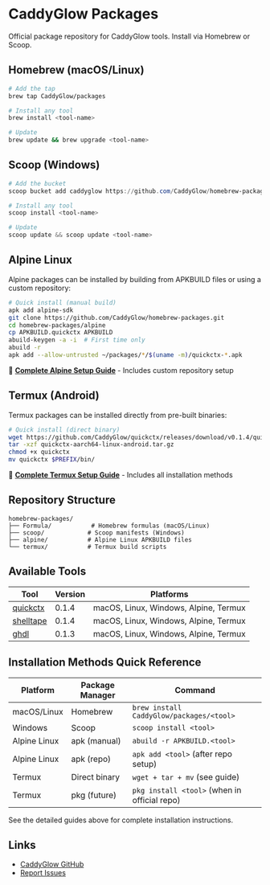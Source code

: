 # CaddyGlow Packages

Official package repository for CaddyGlow tools. Install via Homebrew or Scoop.

## Homebrew (macOS/Linux)

```bash
# Add the tap
brew tap CaddyGlow/packages

# Install any tool
brew install <tool-name>

# Update
brew update && brew upgrade <tool-name>
```

## Scoop (Windows)

```powershell
# Add the bucket
scoop bucket add caddyglow https://github.com/CaddyGlow/homebrew-packages

# Install any tool
scoop install <tool-name>

# Update
scoop update && scoop update <tool-name>
```

## Alpine Linux

Alpine packages can be installed by building from APKBUILD files or using a custom repository:

```bash
# Quick install (manual build)
apk add alpine-sdk
git clone https://github.com/CaddyGlow/homebrew-packages.git
cd homebrew-packages/alpine
cp APKBUILD.quickctx APKBUILD
abuild-keygen -a -i  # First time only
abuild -r
apk add --allow-untrusted ~/packages/*/$(uname -m)/quickctx-*.apk
```

📖 **[Complete Alpine Setup Guide](ALPINE_SETUP.md)** - Includes custom repository setup

## Termux (Android)

Termux packages can be installed directly from pre-built binaries:

```bash
# Quick install (direct binary)
wget https://github.com/CaddyGlow/quickctx/releases/download/v0.1.4/quickctx-aarch64-linux-android.tar.gz
tar -xzf quickctx-aarch64-linux-android.tar.gz
chmod +x quickctx
mv quickctx $PREFIX/bin/
```

📖 **[Complete Termux Setup Guide](TERMUX_SETUP.md)** - Includes all installation methods

## Repository Structure

```
homebrew-packages/
├── Formula/           # Homebrew formulas (macOS/Linux)
├── scoop/            # Scoop manifests (Windows)
├── alpine/           # Alpine Linux APKBUILD files
└── termux/           # Termux build scripts
```

## Available Tools

| Tool | Version | Platforms |
|------|---------|-----------|
| [quickctx](https://github.com/CaddyGlow/quickctx) | 0.1.4 | macOS, Linux, Windows, Alpine, Termux |
| [shelltape](https://github.com/CaddyGlow/shelltape) | 0.1.4 | macOS, Linux, Windows, Alpine, Termux |
| [ghdl](https://github.com/CaddyGlow/ghdl) | 0.1.3 | macOS, Linux, Windows, Alpine, Termux |

## Installation Methods Quick Reference

| Platform | Package Manager | Command |
|----------|----------------|---------|
| macOS/Linux | Homebrew | `brew install CaddyGlow/packages/<tool>` |
| Windows | Scoop | `scoop install <tool>` |
| Alpine Linux | apk (manual) | `abuild -r APKBUILD.<tool>` |
| Alpine Linux | apk (repo) | `apk add <tool>` (after repo setup) |
| Termux | Direct binary | `wget + tar + mv` (see guide) |
| Termux | pkg (future) | `pkg install <tool>` (when in official repo) |

See the detailed guides above for complete installation instructions.

## Links

- [CaddyGlow GitHub](https://github.com/CaddyGlow)
- [Report Issues](https://github.com/CaddyGlow/homebrew-packages/issues)
